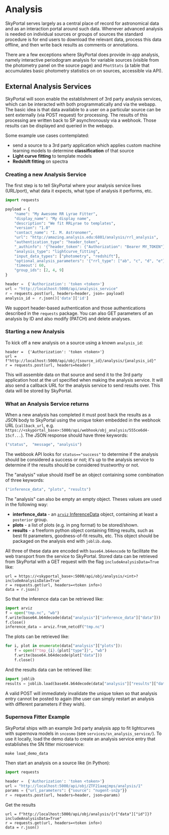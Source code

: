 # Analysis

SkyPortal serves largely as a central place of record for astronomical data and as an interaction portal around such data. Whenever advanced analysis is needed on individual sources or groups of sources the standard procedure is for end users to download the relevant data, process this data offline, and then write back results as comments or annotations.

There are a few exceptions where SkyPortal does provide in-app analysis, namely interactive periodogram analysis for variable sources (visible from the photometry panel on the source page) and `PhotStats` (a table that accumulates basic photometry statistics on on sources, accessible via API).

## External Analysis Services

SkyPortal will soon enable the establishment of 3rd party analysis services, which can be interacted with both programmatically and via the webapp. The basic idea is that data available to a user on a particular source can be sent externally (via POST request) for processing. The results of this processing are written back to SP asynchronously via a webhook. Those results can be displayed and queried in the webapp.

Some example use cases contemplated:

  - send a source to a 3rd party application which applies custom machine learning models to determine **classification** of that source
  - **Light curve fitting** to template models
  - **Redshift fitting** on spectra

### Creating a new Analysis Service

The first step is to tell SkyPortal where your analysis service lives (URL/port), what data it expects, what type of analysis it performs, etc.

```python
import requests

payload = {
    "name": "My Awesome RR Lyrae Fitter",
    "display_name": "My display name",
    "description": "We fit RRLyrae to templates",
    "version": "1.0"
    "contact_name": "I. M. Astronomer",
    "url": "http://amazing.analysis.edu:6801/analysis/rrl_analysis",
    "authentication_type": "header_token",
    "_authinfo": '{"header_token": {"Authorization": "Bearer MY_TOKEN"}}',
    "analysis_type": "lightcurve_fitting",
    "input_data_types": ["photometry", "redshift"],
    "optional_analysis_parameters": '{"rrl_type": ["ab", "c", "d", "e"}',
    'timeout': 60,
    "group_ids": [2, 4, 9]
}

header =  {'Authorization': 'token <token>'}
url = "http://localhost:5000/api/analysis_service"
r = requests.post(url, headers=header, json= payload)
analysis_id =  r.json()['data']['id']
```
We support header-based authentication and those authentications described in the `requests` package. You can also GET parameters of an analysis by ID and also modify (PATCH) and delete analyses.

### Starting a new Analysis

To kick off a new analysis on a source using a known `analysis_id`:

```
header =  {'Authorization': 'token <token>'}
url = f"http://localhost:5000/api/obj/{source_id}/analysis/{analysis_id}"
r = requests.post(url, headers=header)
```
This will assemble data on that source and send it to the 3rd party application host at the url specified when making the analysis service. It will also send a callback URL for the analysis service to send results over. This data will be stored by SkyPortal.

### What an Analysis Service returns

When a new analysis has completed it must post back the results as a JSON body to SkyPortal using the unique token embedded in the webhook URL (`callback_url`, e.g. `https://<skyportal_base>:5000/api/webhook/obj_analysis/555ce6d4-15cf...`).
The JSON response should have three keywords:

```python
("status",  "message", "analysis")
```

The webbook API looks for `status=="success"` to determine if the analysis should be considered a success or not; it's up to the analysis service to determine if the results should be considered trustworthy or not.

The "analysis" value should itself be an object containing some combination of three keywords:

```python
("inference_data", "plots", "results")
```

The "analysis" can also be empty an empty object. Theses values are used in the following way:

 - **interfence_data** - an [`arviz` InferenceData](https://arviz-devs.github.io) object, containing at least a `posterior` group.
 - **plots** - a list of plots (e.g. in png format) to be stored/shown.
 - **results** - a freeform python object containing fitting results, such as best fit parameters, goodness-of-fit results, etc. This object should be packaged on the analysis end with `joblib.dump`.

All three of these data are encoded with `base64.b64encode` to facilitate the web transport from the service to SkyPortal. Stored data can be retrieved from SkyPortal with a GET request with the flag `includeAnalysisData=True` like:

```
url = https://<skyportal_base>:5000/api/obj/analysis/<int>?includeAnalysisData=True`
r = requests.get(url, headers=<token info>)
data = r.json()
```
So that the inference data can be retrieved
like:

```python
import arviz
f = open("tmp.nc", "wb")
f.write(base64.b64decode(data["analysis"]["inference_data"]["data"]))
f.close()
inference_data = arviz.from_netcdf("tmp.nc")
```
The plots can be retrieved like:

```python
for i, plot in enumerate(data["analysis"]["plots"]):
	f = open(f"tmp_{i}.{plot["type"]}", "wb")
	f.write(base64.b64decode(plot["data"]))
	f.close()
```
And the results data can be retrieved like:

```python
import joblib
results = joblib.load(base64.b64decode(data["analysis"]["results"]["data"]))
```

A valid POST will immediately invalidate the unique token so that analysis entry cannot be posted to again (the user can simply restart an analysis with different parameters if they wish).


### Supernova Fitter Example

SkyPortal ships with an example 3rd party analysis app to fit lightcurves with supernova models in `sncosmo` (see `services/sn_analysis_service/`). To use it locally, load the demo data to create an analysis service entry that establishes the SN fitter microservice:

```
make load_demo_data
```

Then start an analysis on a source like (in Python):

```python
import requests

header =  {'Authorization': 'token <token>'}
url = "http://localhost:5000/api/obj/ZTF21aaqjmps/analysis/1"
params = {"url_parameters": {"source": "nugent-sn2p"}}
r = requests.post(url, headers=header, json=params)
```

Get the results

```
url = f"http://localhost:5000/api/obj/analysis/{r["data"]["id"]}?includeAnalysisData=True"
r = requests.get(url, headers=<token info>)
data = r.json()
```
